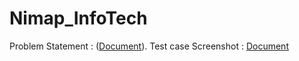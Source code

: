 # Nimap_InfoTech

Problem Statement : ([Document](https://github.com/Mowlidharan/Nimap_InfoTech/blob/main/Python%20machine%20test.pdf)).
Test case Screenshot : [Document](https://github.com/Mowlidharan/Nimap_InfoTech/blob/main/Django_Python_Machine_Test_solution.pdf)
